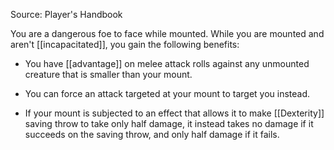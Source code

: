 Source: Player's Handbook

You are a dangerous foe to face while mounted. While you are mounted and aren't [[incapacitated]], you gain the following benefits:

- You have [[advantage]] on melee attack rolls against any unmounted creature that is smaller than your mount.

- You can force an attack targeted at your mount to target you instead.

- If your mount is subjected to an effect that allows it to make [[Dexterity]] saving throw to take only half damage, it instead takes no damage if it succeeds on the saving throw, and only half damage if it fails.
